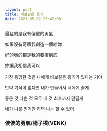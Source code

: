 ```yaml
---
layout: post
title: 바보같은 용기
date: 2021-05-02 23:42:00
---
```


最猛的是我有傻傻的勇氣

如果沒有奇蹟我創造一個給妳

好的壞的都是我的要撐到底

妳讓我相信我可以
<br>
<br>
가장 용맹한 것은 나에게 바보같은 용기가 있다는 거야

만약 기적이 없다면 내가 만들어서 너에게 줄게

좋은 것 나쁜 것 모두 내 것 최후까지 견딜게

네가 나를 믿기만 하면 나는 할 수 있어


### 傻傻的勇氣/楊子樸(VENK)